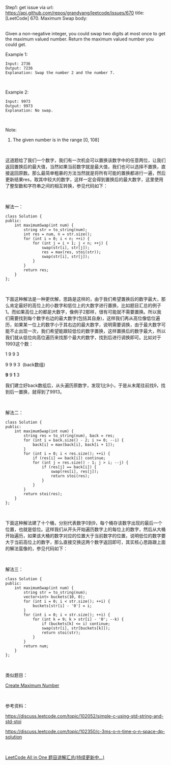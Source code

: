 Step1: get issue via url: https://api.github.com/repos/grandyang/leetcode/issues/670 
 title:[LeetCode] 670. Maximum Swap 
 body:  
  

Given a non-negative integer, you could swap two digits at most once to get the maximum valued number. Return the maximum valued number you could get.

Example 1:
    
    
    Input: 2736
    Output: 7236
    Explanation: Swap the number 2 and the number 7.
    

 

Example 2:
    
    
    Input: 9973
    Output: 9973
    Explanation: No swap.
    

 

Note:

  1. The given number is in the range [0, 108]



 

这道题给了我们一个数字，我们有一次机会可以置换该数字中的任意两位，让我们返回置换后的最大值，当然如果当前数字就是最大值，我们也可以选择不置换，直接返回原数。那么最简单粗暴的方法当然就是将所有可能的置换都进行一遍，然后更新结果res，取其中较大的数字，这样一定会得到置换后的最大数字，这里使用了整型数和字符串之间的相互转换，参见代码如下：

 

解法一：
    
    
    class Solution {
    public:
        int maximumSwap(int num) {
            string str = to_string(num);
            int res = num, n = str.size();
            for (int i = 0; i < n; ++i) {
                for (int j = i + 1; j < n; ++j) {
                    swap(str[i], str[j]);
                    res = max(res, stoi(str));
                    swap(str[i], str[j]);
                }
            }
            return res;
        }
    };

 

下面这种解法是一种更优解，思路是这样的，由于我们希望置换后的数字最大，那么肯定最好的高位上的小数字和低位上的大数字进行置换，比如题目汇总的例子1。而如果高位上的都是大数字，像例子2那样，很有可能就不需要置换。所以我们需要找到每个数字右边的最大数字(包括其自身)，这样我们再从高位像低位遍历，如果某一位上的数字小于其右边的最大数字，说明需要调换，由于最大数字可能不止出现一次，我们希望能跟较低位的数字置换，这样置换后的数字最大，所以我们就从低位向高位遍历来找那个最大的数字，找到后进行调换即可。比如对于1993这个数：

1 9 9 3

9 9 9 3  (back数组)

**9** 9 **1** 3

我们建立好back数组后，从头遍历原数字，发现1比9小，于是从末尾往前找9，找到后一置换，就得到了9913。

 

解法二：
    
    
    class Solution {
    public:
        int maximumSwap(int num) {
            string res = to_string(num), back = res;
            for (int i = back.size() - 2; i >= 0; --i) {
                back[i] = max(back[i], back[i + 1]);
            }
            for (int i = 0; i < res.size(); ++i) {
                if (res[i] == back[i]) continue;
                for (int j = res.size() - 1; j > i; --j) {
                    if (res[j] == back[i]) {
                        swap(res[i], res[j]);
                        return stoi(res);
                    }
                }
            }
            return stoi(res);
        }
    };

 

下面这种解法建了十个桶，分别代表数字0到9，每个桶存该数字出现的最后一个位置，也就是低位。这样我们从开头开始遍历数字上的每位上的数字，然后从大桶开始遍历，如果该大桶的数字对应的位置大于当前数字的位置，说明低位的数字要大于当前高位上的数字，那么直接交换这两个数字返回即可，其实核心思路跟上面的解法蛮像的，参见代码如下：

 

解法三：
    
    
    class Solution {
    public:
        int maximumSwap(int num) {
            string str = to_string(num);
            vector<int> buckets(10, 0);
            for (int i = 0; i < str.size(); ++i) {
                buckets[str[i] - '0'] = i;
            }
            for (int i = 0; i < str.size(); ++i) {
                for (int k = 9; k > str[i] - '0'; --k) {
                    if (buckets[k] <= i) continue;
                    swap(str[i], str[buckets[k]]);
                    return stoi(str);
                }
            }
            return num;
        }
    };

 

类似题目：

[Create Maximum Number](http://www.cnblogs.com/grandyang/p/5136749.html)

 

参考资料：

<https://discuss.leetcode.com/topic/102052/simple-c-using-std-string-and-std-stoi>

<https://discuss.leetcode.com/topic/102350/c-3ms-o-n-time-o-n-space-dp-solution>

 

[LeetCode All in One 题目讲解汇总(持续更新中...)](http://www.cnblogs.com/grandyang/p/4606334.html)
